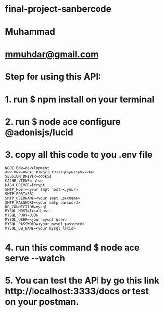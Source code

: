 # final-project-sanbercode

# Muhammad

# mmuhdar@gmail.com

# Step for using this API:

# 1. run $ npm install on your terminal

# 2. run $ node ace configure @adonisjs/lucid

# 3. copy all this code to you .env file

    NODE_ENV=development
    APP_KEY=VP6FT_PZHgsIut31ZsqknpGa4p9xmc6H
    SESSION_DRIVER=cookie
    CACHE_VIEWS=false
    HASH_DRIVER=bcrypt
    SMTP_HOST=<your smpt host></your>
    SMTP_PORT=587
    SMTP_USERNAME=<your smpt username>
    SMTP_PASSWORD=<your smtp password>
    DB_CONNECTION=mysql
    MYSQL_HOST=localhost
    MYSQL_PORT=3306
    MYSQL_USER=<your mysql user>
    MYSQL_PASSWORD=<your mysql password>
    MYSQL_DB_NAME=<your mysql lucid>

# 4. run this command $ node ace serve --watch

# 5. You can test the API by go this link http://localhost:3333/docs or test on your postman.
